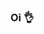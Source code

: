 ### Oi 👌

<!--
**ceconcarlsen/ceconcarlsen** is a ✨ _special_ ✨ repository because its `README.md` (this file) appears on your GitHub profile.

Olá, me chamo Gabriel Cecon e sou estudante de Ciência da Computação pela FCT-UNESP Presidente Prudente 😎. Formado como técnico em Fabricação Mecânica pelo SENAI 🎓.

- Tenho fundamentos em PYTHON, JAVA, JavaScript (HTML/CSS), SQL, Assembly, SML e principalmente C.
- Inglês: Coversação, redação e leitura - Avançado-Superior. CCAA (CERF B2).
- Buscando um significado e assumindo resposabilidades.

+ sobre mim em: https://www.linkedin.com/in/gabriel-cecon-carlsen .

    
  
